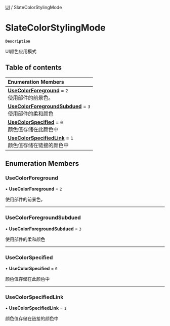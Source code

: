 [UI](../modules/UI.UI.md) / SlateColorStylingMode

# SlateColorStylingMode <Badge type="tip" text="Enumeration" /> 

**`Description`**

UI颜色应用模式

## Table of contents

| Enumeration Members |
| :-----|
| **[UseColorForeground](UI.SlateColorStylingMode.md#usecolorforeground)** = ``2`` <br> 使用部件的前景色。|
| **[UseColorForegroundSubdued](UI.SlateColorStylingMode.md#usecolorforegroundsubdued)** = ``3`` <br> 使用部件的柔和颜色|
| **[UseColorSpecified](UI.SlateColorStylingMode.md#usecolorspecified)** = ``0`` <br> 颜色值存储在此颜色中|
| **[UseColorSpecifiedLink](UI.SlateColorStylingMode.md#usecolorspecifiedlink)** = ``1`` <br> 颜色值存储在链接的颜色中|

## Enumeration Members

### UseColorForeground  

• **UseColorForeground** = ``2``

使用部件的前景色。

___

### UseColorForegroundSubdued  

• **UseColorForegroundSubdued** = ``3``

使用部件的柔和颜色

___

### UseColorSpecified  

• **UseColorSpecified** = ``0``

颜色值存储在此颜色中

___

### UseColorSpecifiedLink  

• **UseColorSpecifiedLink** = ``1``

颜色值存储在链接的颜色中

